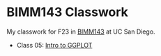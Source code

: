 # BIMM143 Classwork

My classwork for F23 in [BIMM143](https://bioboot.github.io/bimm143_F23/) at UC San Diego.


- Class 05: [Intro to GGPLOT]()
